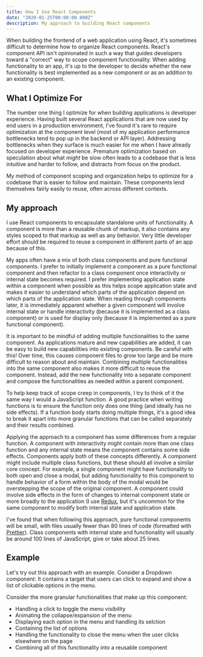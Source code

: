 ```yaml
---
title: How I Use React Components
date: "2020-01-25T00:00:00.000Z"
description: My approach to building React components
---
```


When building the frontend of a web application using React, it's sometimes difficult to determine how to organize React components. React's component API isn't opinionated in such a way that guides developers toward a "correct" way to scope component functionality. When adding functionality to an app, it's up to the developer to decide whether the new functionality is best implemented as a new component or as an addition to an existing component.

## What I Optimize For

The number one thing I optimize for when building applications is developer experience. Having built several React applications that are now used by end users in a production environment, I've found it's rare to require optimization at the component level (most of my application performance bottlenecks tend to pop up in the backend or API layer). Addressing bottlenecks when they surface is much easier for me when I have already focused on developer experience. Premature optimization based on speculation about what _might_ be slow often leads to a codebase that is less intuitive and harder to follow, and distracts from focus on the product.

My method of component scoping and organization helps to optimize for a codebase that is easier to follow and maintain. These components lend themselves fairly easily to reuse, often across different contexts.

## My approach

I use React components to encapsulate standalone units of functionality. A component is more than a reusable chunk of markup, it also contains any styles scoped to that markup as well as any behavior. Very little developer effort should be required to reuse a component in different parts of an app because of this.

My apps often have a mix of both class components and pure functional components. I prefer to initially implement a component as a pure functional component and then refactor to a class component once interactivity or internal state becomes required. I prefer implementing application state within a component when possible as this helps scope application state and makes it easier to understand which parts of the application depend on which parts of the application state. When reading through components later, it is immediately apparent whether a given component will involve internal state or handle interactivity (because it is implemented as a class component) or is used for display only (because it is implemented as a pure functional component).

It is important to be mindful of adding multiple functionalities to the same component. As applications mature and new capabilities are added, it can be easy to build new capabilities into existing components. Be careful with this! Over time, this causes component files to grow too large and be more difficult to reason about and maintain. Combining multiple functionalities into the same component also makes it more difficult to reuse the component. Instead, add the new functionality into a separate component and compose the functionalities as needed within a parent component.

To help keep track of scope creep in components, I try to think of it the same way I would a JavaScript function. A good practice when writing functions is to ensure the function only does one thing (and ideally has no side effects). If a function body starts doing multiple things, it's a good idea to break it apart into more granular functions that can be called separately and their results combined.

Applying the approach to a component has some differences from a regular function. A component with interactivity might contain more than one class function and any internal state means the component contains some side effects. Components apply both of these concepts differently. A component might include multiple class functions, but these should all involve a similar core concept. For example, a single component might have functionality to both open and close a modal, but adding functionality to this component to handle behavior of a form within the body of the modal would be overstepping the scope of the original component. A component could involve side effects in the form of changes to internal component state or more broadly to the application (I use [Redux](https://reduxjs.com), but it's uncommon for the same component to modify both internal state and application state.

I've found that when following this approach, pure functional components will be small, with files usually fewer than 80 lines of code (formatted with [Prettier](https://prettier.io/)). Class components with internal state and functionality will usually be around 100 lines of JavaScript, give or take about 25 lines.

## Example

Let's try out this approach with an example. Consider a Dropdown component: It contains a target that users can click to expand and show a list of clickable options in the menu.

Consider the more granular functionalities that make up this component:

- Handling a click to toggle the menu visibility
- Animating the collapse/expansion of the menu
- Displaying each option in the menu and handling its selction
- Containing the list of options
- Handling the functionality to close the menu when the user clicks elsewhere on the page
- Combining all of this functionality into a reusable component
